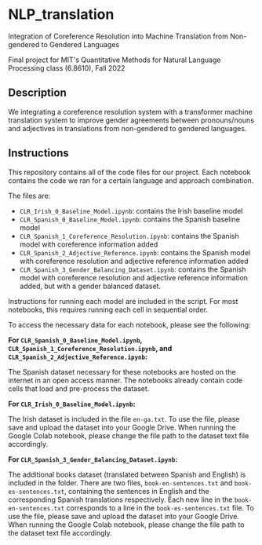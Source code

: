 # NLP_translation
Integration of Coreference Resolution into Machine Translation from Non-gendered to Gendered Languages

Final project for MIT's Quantitative Methods for Natural Language Processing class (6.8610), Fall 2022

## Description
We integrating a coreference resolution system with a transformer machine translation system to improve gender agreements between pronouns/nouns and adjectives in translations
from non-gendered to gendered languages.

## Instructions
This repository contains all of the code files for our project. Each notebook contains the code we ran for a certain language and approach combination.

The files are:

* ```CLR_Irish_0_Baseline_Model.ipynb```: contains the Irish baseline model
* ```CLR_Spanish_0_Baseline_Model.ipynb```: contains the Spanish baseline model
* ```CLR_Spanish_1_Coreference_Resolution.ipynb```: contains the Spanish model with coreference information added
* ```CLR_Spanish_2_Adjective_Reference.ipynb```: contains the Spanish model with coreference resolution and adjective reference information added
* ```CLR_Spanish_3_Gender_Balancing_Dataset.ipynb```: contains the Spanish model with coreference resolution and adjective reference information added, but with a gender balanced dataset.

Instructions for running each model are included in the script. For most notebooks, this requires running each cell in sequential order.

To access the necessary data for each notebook, please see the following:

**For ```CLR_Spanish_0_Baseline_Model.ipynb```, ```CLR_Spanish_1_Coreference_Resolution.ipynb```, and ```CLR_Spanish_2_Adjective_Reference.ipynb```:**

The Spanish dataset necessary for these notebooks are hosted on the internet in an open access manner. The notebooks already contain code cells that load and pre-process the dataset.

**For  ```CLR_Irish_0_Baseline_Model.ipynb```:**

The Irish dataset is included in the file ```en-ga.txt```. To use the file, please save and upload the dataset into your Google Drive. When running the Google Colab notebook, please change the file path to the dataset text file accordingly.

**For  ```CLR_Spanish_3_Gender_Balancing_Dataset.ipynb```:**

The additional books dataset (translated between Spanish and English) is included in the folder. There are two files, ```book-en-sentences.txt``` and ```book-es-sentences.txt```, containing the sentences in English and the corresponding Spanish translations respectively. Each new line in the ```book-en-sentences.txt``` corresponds to a line in the ```book-es-sentences.txt``` file. To use the file, please save and upload the dataset into your Google Drive. When running the Google Colab notebook, please change the file path to the dataset text file accordingly.
